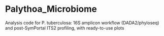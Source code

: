 # Palythoa_Microbiome
Analysis code for P. tuberculosa: 16S amplicon workflow (DADA2/phyloseq) and post-SymPortal ITS2 profiling, with ready-to-use plots
